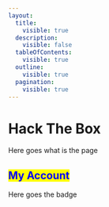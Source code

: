 ```yaml
---
layout:
  title:
    visible: true
  description:
    visible: false
  tableOfContents:
    visible: true
  outline:
    visible: true
  pagination:
    visible: true
---
```


# Hack The Box

Here goes what is the page

## <mark style="color:blue;">My Account</mark>

Here goes the badge

